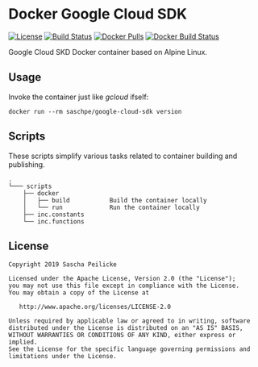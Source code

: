 # Docker Google Cloud SDK
[![License](http://img.shields.io/:license-apache-blue.svg)](http://www.apache.org/licenses/LICENSE-2.0.html)
[![Build Status](https://travis-ci.org/saschpe/docker-google-cloud-sdk.svg?branch=master)](https://travis-ci.org/saschpe/docker-google-cloud-sdk)
[![Docker Pulls](https://img.shields.io/docker/pulls/saschpe/google-cloud-sdk.svg)](https://hub.docker.com/r/saschpe/google-cloud-sdk/)
[![Docker Build Status](https://img.shields.io/docker/build/saschpe/google-cloud-sdk.svg)](https://hub.docker.com/r/saschpe/google-cloud-sdk/)

Google Cloud SKD Docker container based on Alpine Linux.


## Usage
Invoke the container just like *gcloud* ifself:

    docker run --rm saschpe/google-cloud-sdk version


## Scripts
These scripts simplify various tasks related to container building and
publishing.

    .
    └─── scripts
        ├── docker
        │   ├── build           Build the container locally
        │   └── run             Run the container locally
        ├── inc.constants
        └── inc.functions


## License

    Copyright 2019 Sascha Peilicke

    Licensed under the Apache License, Version 2.0 (the "License");
    you may not use this file except in compliance with the License.
    You may obtain a copy of the License at

       http://www.apache.org/licenses/LICENSE-2.0

    Unless required by applicable law or agreed to in writing, software
    distributed under the License is distributed on an "AS IS" BASIS,
    WITHOUT WARRANTIES OR CONDITIONS OF ANY KIND, either express or implied.
    See the License for the specific language governing permissions and
    limitations under the License.
